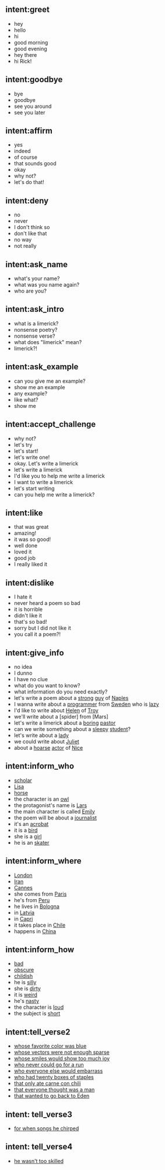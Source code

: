 ## intent:greet
- hey
- hello
- hi
- good morning
- good evening
- hey there
- hi Rick!

## intent:goodbye
- bye
- goodbye
- see you around
- see you later

## intent:affirm
- yes
- indeed
- of course
- that sounds good
- okay
- why not?
- let's do that!

## intent:deny
- no
- never
- I don't think so
- don't like that
- no way
- not really

## intent:ask_name
- what's your name?
- what was you name again?
- who are you?

## intent:ask_intro
- what is a limerick?
- nonsense poetry?
- nonsense verse?
- what does "limerick" mean?
- limerick?!

## intent:ask_example
- can you give me an example?
- show me an example
- any example?
- like what?
- show me

## intent:accept_challenge
- why not?
- let's try
- let's start!
- let's write one!
- okay. Let's write a limerick
- let's write a limerick
- I'd like you to help me write a limerick
- I want to write a limerick
- let's start writing
- can you help me write a limerick?

## intent:like
- that was great
- amazing!
- it was so good!
- well done
- loved it
- good job
- I really liked it

## intent:dislike
- I hate it
- never heard a poem so bad
- it is horrible
- didn't like it
- that's so bad!
- sorry but I did not like it
- you call it a poem?!

## intent:give_info
- no idea
- I dunno
- I have no clue
- what do you want to know?
- what information do you need exactly?
- let's write a poem about a [strong](how) [guy](who) of [Naples](where)
- I wanna write about a [programmer](who) from [Sweden](where) who is [lazy](how)
- I'd like to write about [Helen](who) of [Troy](where)
- we'll write about a [spider] from [Mars]
- let's write a limerick about a [boring](how) [pastor](who)
- can we write something about a [sleepy](how) [student](who)?
- let's write about a [lady](who)
- we could write about [Juliet](who)
- about a [hoarse](how) [actor](who) of [Nice](where)

## intent:inform_who
- [scholar](who)
- [Lisa](who)
- [horse](who)
- the character is an [owl](who)
- the protagonist's name is [Lars](who)
- the main character is called [Emily](who)
- the poem will be about a [journalist](who)
- it's an [acrobat](who)
- it is a [bird](who)
- she is a [girl](who)
- he is an [skater](who)

## intent:inform_where
- [London](where)
- [Iran](where)
- [Cannes](where)
- she comes from [Paris](where)
- he's from [Peru](where)
- he lives in [Bologna](where)
- in [Latvia](where)
- in [Capri](where)
- it takes place in [Chile](where)
- happens in [China](where)

## intent:inform_how
- [bad](how)
- [obscure](how)
- [childish](how)
- he is [silly](how)
- she is [dirty](how)
- it is [weird](how)
- he's [nasty](how)
- the character is [loud](how)
- the subject is [short](how)

## intent:tell_verse2
- [whose favorite color was blue](verse2)
- [whose vectors were not enough sparse](verse2)
- [whose smiles would show too much joy](verse2)
- [who never could go for a run](verse2)
- [who everyone else would embarrass](verse2)
- [who had twenty boxes of staples](verse2)
- [that only ate carne con chili](verse2)
- [that everyone thought was a man](verse2)
- [that wanted to go back to Eden](verse2)

## intent: tell_verse3
- [for when songs he chirped](verse3)

## intent: tell_verse4
- [he wasn't too skilled](verse4)
